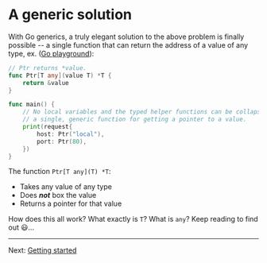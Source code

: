 # A generic solution

With Go generics, a truly elegant solution to the above problem is finally possible -- a single function that can return the address of a value of any type, ex. ([Go playground](https://gotipplay.golang.org/p/dqCpdQjbmZ8)):

```go
// Ptr returns *value.
func Ptr[T any](value T) *T {
	return &value
}

func main() {
	// No local variables and the typed helper functions can be collapsed into
	// a single, generic function for getting a pointer to a value.
	print(request{
		host: Ptr("local"),
		port: Ptr(80),
	})
}
```

The function `Ptr[T any](T) *T`:

* Takes any value of any type
* Does **_not_** box the value
* Returns a pointer for that value

How does this all work? What exactly is `T`? What is `any`?  Keep reading to find out :smiley:...

---

Next: [Getting started](../03-getting-started/)
